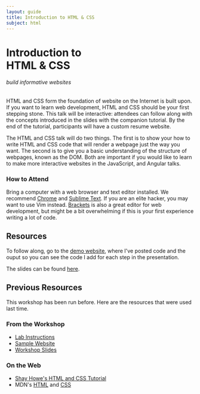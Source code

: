 ```yaml
---
layout: guide
title: Introduction to HTML & CSS
subject: html
---
```


# Introduction to <br>HTML & CSS

###### build informative websites

HTML and CSS form the foundation of website on the Internet is built upon. If you want to learn web development, HTML and CSS should be your first stepping stone. This talk will be interactive: attendees can follow along with the concepts introduced in the slides with the companion tutorial. By the end of the tutorial, participants will have a custom resume website.

The HTML and CSS talk will do two things. The first is to show your how to write HTML and CSS code that will render a webpage just the way you want. The second is to give you a basic understanding of the structure of webpages, known as the DOM. Both are important if you would like to learn to make more interactive websites in the JavaScript, and Angular talks.

### How to Attend

Bring a computer with a web browser and text editor installed. We recommend [Chrome](https://www.google.com/chrome/browser/desktop/index.html) and [Sublime Text](http://www.sublimetext.com/). If you are an elite hacker, you may want to use Vim instead. [Brackets](http://brackets.io/) is also a great editor for web development, but might be a bit overwhelming if this is your first experience writing a lot of code.

## Resources

To follow along, go to the [demo website](https://skrulcik.github.io/WDW_HTMLCSS/), where I've posted code and the ouput so you can see the code I add for each step in the presentation.

The slides can be found [here](https://skrulcik.github.io/WDW_HTMLCSS/HTMLCSS.pdf).

## Previous Resources

This workshop has been run before. Here are the resources that were used
last time.

### From the Workshop

- [Lab Instructions](https://docs.google.com/file/d/0B9HqC5cnPeRVbng4RnRodDFFZVk/edit)
- [Sample Website](http://naher94.github.io/Basic-Sample-Site/portfolio.html)
- [Workshop Slides](https://docs.google.com/file/d/0B9HqC5cnPeRVODB6MURCTUxvSVk/edit)

### On the Web

- [Shay Howe's HTML and CSS Tutorial](http://learn.shayhowe.com/)
- MDN's [HTML](https://developer.mozilla.org/en-US/docs/Web/HTML) and [CSS](https://developer.mozilla.org/en-US/docs/Web/CSS)
